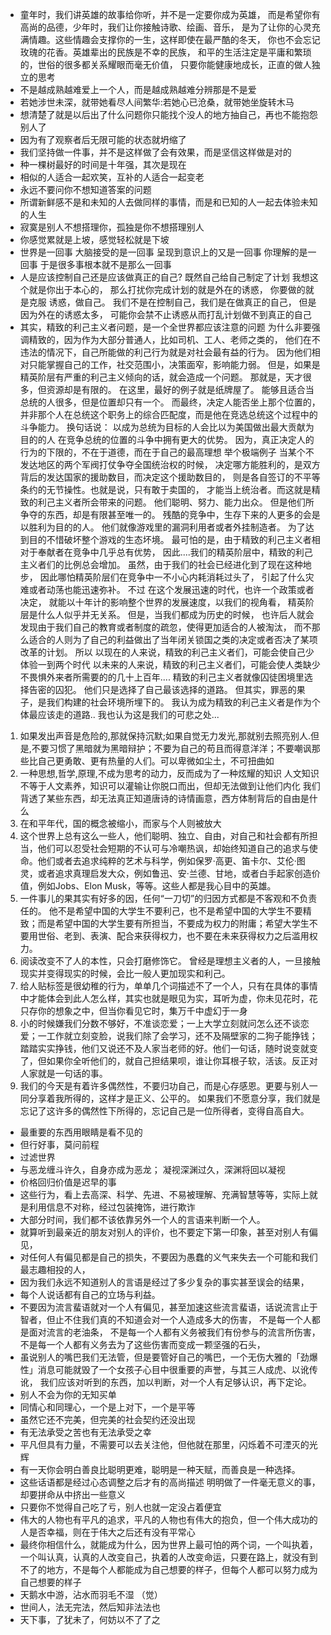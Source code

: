 * 童年时，我们讲英雄的故事给你听，并不是一定要你成为英雄，
而是希望你有高尚的品德，少年时，我们让你接触诗歌、绘画、音乐，
是为了让你的心灵充满情趣。这些情趣会支撑你的一生，这样即使在最严酷的冬天，
你也不会忘记玫瑰的花香。英雄辈出的民族是不幸的民族，
和平的生活注定是平庸和繁琐的，世俗的很多都关系耀眼而毫无价值，
只要你能健康地成长，正直的做人独立的思考
* 不是越成熟越难爱上一个人，而是越成熟越难分辨那是不是爱
* 若她涉世未深，就带她看尽人间繁华:若她心已沧桑，就带她坐旋转木马
* 想清楚了就是以后出了什么问题你只能找个没人的地方抽自己，再也不能抱怨别人了
* 因为有了观察者后无限可能的状态就坍缩了
* 我们坚持做一件事，并不是这样做了会有效果，而是坚信这样做是对的
* 种一棵树最好的时间是十年强，其次是现在
* 相似的人适合一起欢笑，互补的人适合一起变老
* 永远不要问你不想知道答案的问题
* 所谓新鲜感不是和未知的人去做同样的事情，而是和已知的人一起去体验未知的人生
* 寂寞是别人不想搭理你，孤独是你不想搭理别人
* 你感觉累就是上坡，感觉轻松就是下坡
* 世界是一回事 大脑接受的是一回事 呈现到意识上的又是一回事
你理解的是一回事 于是很多事根本就不是那么一回事
* 人是应该控制自己还是应该做真正的自己?
既然自己给自己制定了计划 
我想这个就是你出于本心的，
那么打扰你完成计划的就是外在的诱惑，
你要做的就是克服 诱惑，做自己。 
我们不是在控制自己，我们是在做真正的自己，
但是因为外在的诱惑太多，
可能你会禁不止诱惑从而打乱计划做不到真正的自己
* 其实，精致的利己主义者问题，是一个全世界都应该注意的问题
为什么非要强调精致的，因为作为大部分普通人，比如司机、工人、老师之类的，
他们在不违法的情况下，自己所能做的利己行为就是对社会最有益的行为。
因为他们相对只能掌握自己的工作，社交范围小，决策面窄，影响能力弱。
但是，如果是精英阶层有严重的利己主义倾向的话，就会造成一个问题。
那就是，天才很多，但资源却是有限的。
在这里，最好的例子就是纸牌屋了。
能够且适合当总统的人很多，但是位置却只有一个。
而最终，决定人能否坐上那个位置的，并非那个人在总统这个职务上的综合匹配度，而是他在竞选总统这个过程中的斗争能力。
换句话说：
以成为总统为目标的人会比以为美国做出最大贡献为目的的人
在竞争总统的位置的斗争中拥有更大的优势。
因为，真正决定人的行为的下限的，不在于道德，而在于自己的最高理想
举个极端例子
当某个不发达地区的两个军阀打仗争夺全国统治权的时候，
决定哪方能胜利的，是双方背后的发达国家的援助数目，而决定这个援助数目的，
则是各自签订的不平等条约的无节操性。也就是说，只有敢于卖国的，
才能当上统治者。而这就是精致的利己主义者所会带来的问题。
他们聪明、努力、能力出众。
但是他们所争夺的东西，却是有限甚至唯一的。
残酷的竞争中，生存下来的人更多的会是以胜利为目的的人。
他们就像游戏里的漏洞利用者或者外挂制造者。
为了达到目的不惜破坏整个游戏的生态坏境。
最可怕的是，由于精致的利己主义者相对于奉献者在竞争中几乎总有优势，
因此....我们的精英阶层中，精致的利己主义者们的比例总会增加。
虽然，由于我们的社会已经进化到了现在这种地步，
因此哪怕精英阶层们在竞争中一不小心内耗消耗过头了，
引起了什么灾难或者动荡也能迅速弥补。
不过
在这个发展迅速的时代，也许一个政策或者决定，
就能以十年计的影响整个世界的发展速度，以我们的视角看，
精英阶层是什么人似乎并无关系。
但是，当我们都成为历史的时候，
也许后人就会发现由于我们自己的教育或者制度的疏忽，使得更加适合的人被淘汰，
而不那么适合的人则为了自己的利益做出了当年闭关锁国之类的决定或者否决了某项改革的计划。
所以
以现在的人来说，精致的利己主义者们，可能会使自己少体验一到两个时代
以未来的人来说，精致的利己主义者们，可能会使人类缺少不畏惧外来者所需要的的几十上百年....
精致的利己主义者就像囚徒困境里选择告密的囚犯。
他们只是选择了自己最该选择的道路。
但其实，罪恶的果子，是我们构建的社会环境所埋下的。
我认为成为精致的利己主义者是作为个体最应该走的道路..
我也认为这是我们的可悲之处...
1. 如果发出声音是危险的,那就保持沉默;如果自觉无力发光,那就别去照亮别人.但是,不要习惯了黑暗就为黑暗辩护；不要为自己的苟且而得意洋洋；不要嘲讽那些比自己更勇敢、更有热量的人们。可以卑微如尘土，不可扭曲如
2. 一种思想,哲学,原理,不成为思考的动力，反而成为了一种炫耀的知识
人文知识不等于人文素养，知识可以灌输让你脱口而出，但却无法做到让他们内化
我们背透了某些东西，却无法真正知道唐诗的诗情画意，西方体制背后的自由是什么
3. 在和平年代，国的概念被缩小，而家与个人则被放大
4. 这个世界上总有这么一些人，他们聪明、独立、自由，对自己和社会都有所担当，他们可以忍受社会短期的不认可与冷嘲热讽，却始终知道自己的追求与使命。他们或者去追求纯粹的艺术与科学，例如保罗·高更、笛卡尔、艾伦·图灵，或者追求真理启发大众，例如鲁迅、安·兰德、甘地，或者白手起家创造价值，例如Jobs、Elon Musk，等等。这些人都是我心目中的英雄。
5. 一件事儿的果其实有好多的因，任何“一刀切”的归因方式都是不客观和不负责任的。
他不是希望中国的大学生不要利己，也不是希望中国的大学生不要精致；而是希望中国的大学生要有所担当，不要成为权力的附庸；希望大学生不要用世俗、老到、表演、配合来获得权力，也不要在未来获得权力之后滥用权力。
6. 阅读改变不了人的本性，只会打磨修饰它。
曾经是理想主义者的人，一旦接触现实并变得现实的时候，会比一般人更加现实和利己。
7. 给人贴标签是很幼稚的行为，单单几个词描述不了一个人，只有在具体的事情中才能体会到此人怎么样，其实也就是眼见为实，耳听为虚，你未见花时，花只存你的想象之中，但当你看见它时，集万千中虚幻于一身
8. 小的时候嫌我们分数不够好，不准谈恋爱；一上大学立刻就问怎么还不谈恋爱；一工作就立刻变脸，说我们除了会学习，还不及隔壁家的二狗子能挣钱；踏踏实实挣钱，他们又说还不及人家当老师的好。他们一句话，随时说变就变了，但如果你全听他们的，就自己担结果呗，谁让你耳根子软，活该。反正对人家就是一句话的事。
9. 我们的今天是有着许多偶然性，不要归功自己，而是心存感恩。更要与别人一同分享着我所得的，这样才是正义、公平的。
如果我们不愿意分享，我们就是忘记了这许多的偶然性下所得的，忘记自己是一位所得者，变得自高自大。
* 最重要的东西用眼睛是看不见的
* 但行好事，莫问前程
* 过滤世界
* 与恶龙缠斗许久，自身亦成为恶龙；
凝视深渊过久，深渊将回以凝视
* 价格回归价值是迟早的事
* 这些行为，看上去高深、科学、先进、不易被理解、充满智慧等等，实际上就是利用信息不对称，经过包装掩饰，进行欺诈
* 大部分时间，我们都不该依靠另外一个人的言语来判断一个人。
* 就算听到最亲近的朋友对别人的评价，也不要定下第一印象，甚至对别人有偏见，
* 对任何人有偏见都是自己的损失，不要因为愚蠢的义气来失去一个可能和我们最志趣相投的人，
* 因为我们永远不知道别人的言语是经过了多少复杂的事实甚至误会的结果，
* 每个人说话都有自己的立场与利益。
* 不要因为流言蜚语就对一个人有偏见，甚至加速这些流言蜚语，话说流言止于智者，但止不住我们真的不知道会对一个人造成多大的伤害，
不是每一个人都是面对流言的老油条，
不是每一个人都有义务被我们有份参与的流言所伤害，
不是每一个人都有义务去为了这些伤害而变成一颗坚强的石头，
* 虽说别人的嘴巴我们无法管，但是要管好自己的嘴巴，一个无伤大雅的「劲爆性」消息可能就毁了一个女孩子心目中很重要的声誉，与其三人成虎、以讹传讹，
我们应该对听到的东西，加以判断，对一个人有足够认识，再下定论。
* 别人不会为你的无知买单
* 同情心和同理心，一个是上对下，一个是平等
* 虽然它还不完美，但完美的社会契约还没出现
* 有无法承受之苦也有无法承受之幸
* 平凡但具有力量，不需要可以去关注他，但他就在那里，闪烁着不可湮灭的光辉
* 有一天你会明白善良比聪明更难，聪明是一种天赋，而善良是一种选择。
* 这些话语都是经过心态调整之后才有的高尚描述
明明做了一件毫无意义的事，却要拼命从中挤出一些意义
* 只要你不觉得自己吃了亏，别人也就一定没占着便宜
* 伟大的人物也有平凡的追求，平凡的人物也有伟大的抱负，但一个伟大成功的人是否幸福，则在于伟大之后还有没有平常心
* 最终你相信什么，就能成为什么，因为世界上最可怕的两个词，一个叫执着，一个叫认真，认真的人改变自己，执着的人改变命运，只要在路上，就没有到不了的地方，不是每个人都能成为自己想要的样子，但每个人都可以努力成为自己想要的样子
* 天鹅水中游，沾水而羽毛不湿 （觉）
* 世间人，法无完法，然后知非法法也
* 天下事，了犹未了，何妨以不了了之


